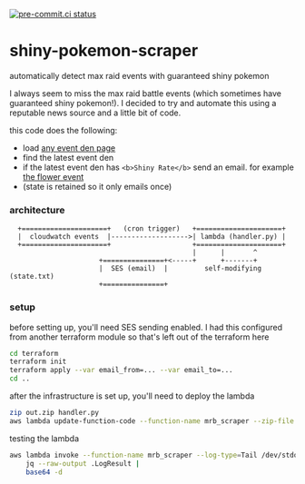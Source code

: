 [![pre-commit.ci status](https://results.pre-commit.ci/badge/github/asottile/shiny-pokemon-scraper/master.svg)](https://results.pre-commit.ci/badge/github/asottile/shiny-pokemon-scraper/master.svg)

shiny-pokemon-scraper
=====================

automatically detect max raid events with guaranteed shiny pokemon

I always seem to miss the max raid battle events (which sometimes have
guaranteed shiny pokemon!).  I decided to try and automate this using a
reputable news source and a little bit of code.

this code does the following:

- load [any event den page]
- find the latest event den
- if the latest event den has `<b>Shiny Rate</b>` send an email.  for example
  [the flower event]
- (state is retained so it only emails once)

[any event den page]: https://serebii.net/swordshield/maxraidbattles/eventden-may2020.shtml
[the flower event]: https://www.serebii.net/swordshield/maxraidbattles/eventden-flowerevent.shtml

### architecture

```
  +=====================+   (cron trigger)   +=====================+
  |  cloudwatch events  |------------------->| lambda (handler.py) |
  +=====================+                    +=====================+
                                             |      |       ^
                      +===============+<-----+      +-------+
                      |  SES (email)  |         self-modifying (state.txt)
                      +===============+
```

### setup

before setting up, you'll need SES sending enabled.  I had this configured
from another terraform module so that's left out of the terraform here

```bash
cd terraform
terraform init
terraform apply --var email_from=... --var email_to=...
cd ..
```

after the infrastructure is set up, you'll need to deploy the lambda

```bash
zip out.zip handler.py
aws lambda update-function-code --function-name mrb_scraper --zip-file fileb://out.zip
```

testing the lambda

```bash
aws lambda invoke --function-name mrb_scraper --log-type=Tail /dev/stdout |
    jq --raw-output .LogResult |
    base64 -d
```
